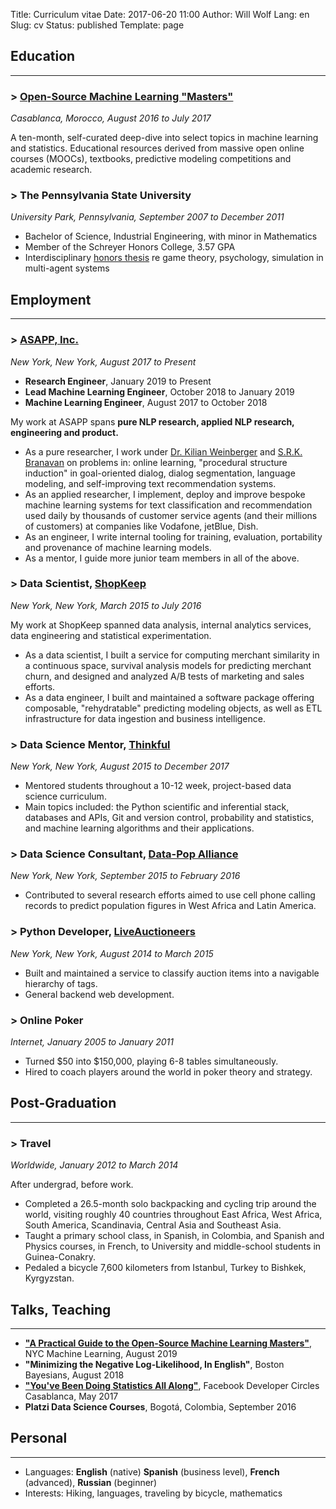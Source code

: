 Title: Curriculum vitae
Date: 2017-06-20 11:00
Author: Will Wolf
Lang: en
Slug: cv
Status: published
Template: page

## Education
---

### > [Open-Source Machine Learning "Masters"]({filename}/life/my-open-source-machine-learning-masters-in-casablanca-morocco.md)
*Casablanca, Morocco, August 2016 to July 2017*

A ten-month, self-curated deep-dive into select topics in machine learning and statistics. Educational resources derived from massive open online courses (MOOCs), textbooks, predictive modeling competitions and academic research.

### > The Pennsylvania State University
*University Park, Pennsylvania, September 2007 to December 2011*

- Bachelor of Science, Industrial Engineering, with minor in Mathematics
- Member of the Schreyer Honors College, 3.57 GPA
- Interdisciplinary [honors thesis](https://honors.libraries.psu.edu/catalog/1947) re game theory, psychology, simulation in multi-agent systems

## Employment
---

### > [ASAPP, Inc.](https://www.asapp.com/)
*New York, New York, August 2017 to Present*

- **Research Engineer**, January 2019 to Present
- **Lead Machine Learning Engineer**, October 2018 to January 2019
- **Machine Learning Engineer**, August 2017 to October 2018

My work at ASAPP spans **pure NLP research, applied NLP research, engineering and product.**

- As a pure researcher, I work under [Dr. Kilian Weinberger](https://scholar.google.com/citations?user=8RVWMycAAAAJ&hl=en&oi=ao) and [S.R.K. Branavan](https://www.linkedin.com/in/s-r-k-branavan-29475b4/) on problems in: online learning, "procedural structure induction" in goal-oriented dialog, dialog segmentation, language modeling, and self-improving text recommendation systems.
- As an applied researcher, I implement, deploy and improve bespoke machine learning systems for text classification and recommendation used daily by thousands of customer service agents (and their millions of customers) at companies like Vodafone, jetBlue, Dish.
- As an engineer, I write internal tooling for training, evaluation, portability and provenance of machine learning models.
- As a mentor, I guide more junior team members in all of the above.

### > Data Scientist, [ShopKeep](http://www.shopkeep.com/)
*New York, New York, March 2015 to July 2016*

My work at ShopKeep spanned data analysis, internal analytics services, data engineering and statistical experimentation.

- As a data scientist, I built a service for computing merchant similarity in a continuous space, survival analysis models for predicting merchant churn, and designed and analyzed A/B tests of marketing and sales efforts.
- As a data engineer, I built and maintained a software package offering composable, "rehydratable" predicting modeling objects, as well as ETL infrastructure for data ingestion and business intelligence.

### > Data Science Mentor, [Thinkful](https://www.thinkful.com/)
*New York, New York, August 2015 to December 2017*

- Mentored students throughout a 10-12 week, project-based data science curriculum.
- Main topics included: the Python scientific and inferential stack, databases and APIs, Git and version control, probability and statistics, and machine learning algorithms and their applications.

### > Data Science Consultant, [Data-Pop Alliance](http://datapopalliance.org/)
*New York, New York, September 2015 to February 2016*

- Contributed to several research efforts aimed to use cell phone calling records to predict population figures in West Africa and Latin America.

### > Python Developer, [LiveAuctioneers](https://new.liveauctioneers.com/)
*New York, New York, August 2014 to March 2015*

- Built and maintained a service to classify auction items into a navigable hierarchy of tags.
- General backend web development.


### > Online Poker
*Internet, January 2005 to January 2011*

- Turned $50 into $150,000, playing 6-8 tables simultaneously.
- Hired to coach players around the world in poker theory and strategy.

## Post-Graduation
---

### > Travel
*Worldwide, January 2012 to March 2014*

After undergrad, before work.

- Completed a 26.5-month solo backpacking and cycling trip around the world, visiting roughly 40 countries throughout East Africa, West Africa, South America, Scandinavia, Central Asia and Southeast Asia.
- Taught a primary school class, in Spanish, in Colombia, and Spanish and Physics courses, in French, to University and middle-school students in Guinea-Conakry.
- Pedaled a bicycle 7,600 kilometers from Istanbul, Turkey to Bishkek, Kyrgyzstan.


## Talks, Teaching
---

- [**"A Practical Guide to the Open-Source Machine Learning Masters"**](https://drive.google.com/file/d/1exFKyeFdu6Wjyep6X2QKEBCxI8UbG-NG/view), NYC Machine Learning, August 2019
- **"Minimizing the Negative Log-Likelihood, In English"**, Boston Bayesians, August 2018
- [**"You've Been Doing Statistics All Along"**](https://www.facebook.com/aboullaite.mohammed/videos/1959648697600819/), Facebook Developer Circles Casablanca, May 2017
- **Platzi Data Science Courses**, Bogotá, Colombia, September 2016

## Personal
---

- Languages: **English** (native) **Spanish** (business level), **French** (advanced), **Russian** (beginner)
- Interests: Hiking, languages, traveling by bicycle, mathematics
